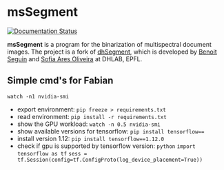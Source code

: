 # msSegment

[![Documentation Status](https://readthedocs.org/projects/dhsegment/badge/?version=latest)](https://dhsegment.readthedocs.io/en/latest/?badge=latest)

**msSegment** is a program for the binarization of multispectral document images. The project is a fork of [dhSegment](https://github.com/dhlab-epfl/dhSegment), which is developed by [Benoit Seguin](https://github.com/SeguinBe) and [Sofia Ares Oliveira](https://github.com/solivr) at DHLAB, EPFL.


## Simple cmd's for Fabian

`watch -n1 nvidia-smi`
- export environment: `pip freeze > requirements.txt`
- read environment: `pip install -r requirements.txt`
- show the GPU workload:
`watch -n 0.5 nvidia-smi`
- show available versions for tensorflow:
`pip install tensorflow==`
- install version 1.12:
`pip install tensorflow==1.12.0`
- check if gpu is supported by tensorflow version:
`python`
`import tensorflow as tf`
`sess = tf.Session(config=tf.ConfigProto(log_device_placement=True))`
